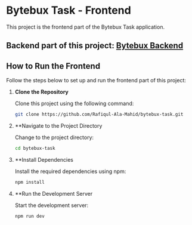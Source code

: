 # Bytebux Task - Frontend

This project is the frontend part of the Bytebux Task application.
## Backend part of this project: [Bytebux Backend](https://github.com/Rafiqul-Ala-Mahid/bytebux-backend)

## How to Run the Frontend

Follow the steps below to set up and run the frontend part of this project:

1. **Clone the Repository**

   Clone this project using the following command:
   ```bash
   git clone https://github.com/Rafiqul-Ala-Mahid/bytebux-task.git
2. **Navigate to the Project Directory

   Change to the project directory:
   ```bash
   cd bytebux-task
4. **Install Dependencies

   Install the required dependencies using npm:
   ```bash
   npm install
6. **Run the Development Server

   Start the development server:
   ```bash
   npm run dev

   
